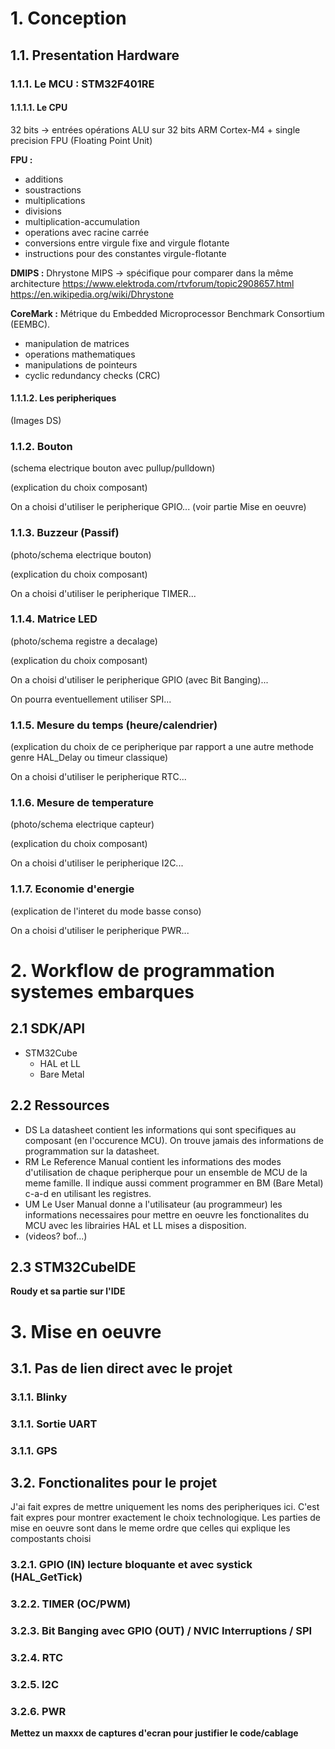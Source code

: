 # 1. Conception
## 1.1. Presentation Hardware
### 1.1.1. Le MCU : STM32F401RE
#### 1.1.1.1. Le CPU
32 bits -> entrées opérations ALU sur 32 bits
ARM Cortex-M4 + single precision FPU (Floating Point Unit)

**FPU :**

- additions
- soustractions
- multiplications
- divisions
- multiplication-accumulation
- operations avec racine carrée
- conversions entre virgule fixe and virgule flotante
- instructions pour des constantes virgule-flotante

**DMIPS :** Dhrystone MIPS -> spécifique pour comparer dans la même architecture
    https://www.elektroda.com/rtvforum/topic2908657.html
    https://en.wikipedia.org/wiki/Dhrystone

**CoreMark :** Métrique du Embedded Microprocessor Benchmark Consortium (EEMBC).

- manipulation de matrices
- operations mathematiques
- manipulations de pointeurs
- cyclic redundancy checks (CRC)

#### 1.1.1.2. Les peripheriques

(Images DS)

### 1.1.2. Bouton
(schema electrique bouton avec pullup/pulldown)

(explication du choix composant)

On a choisi d'utiliser le peripherique GPIO... (voir partie Mise en oeuvre)

### 1.1.3. Buzzeur (Passif)
(photo/schema electrique bouton)

(explication du choix composant)

On a choisi d'utiliser le peripherique TIMER...
    
### 1.1.4. Matrice LED
(photo/schema registre a decalage)

(explication du choix composant)

On a choisi d'utiliser le peripherique GPIO (avec Bit Banging)...

On pourra eventuellement utiliser SPI...

### 1.1.5. Mesure du temps (heure/calendrier)
(explication du choix de ce peripherique par rapport a une autre methode genre HAL_Delay ou timeur classique)

On a choisi d'utiliser le peripherique RTC...

### 1.1.6. Mesure de temperature
(photo/schema electrique capteur)

(explication du choix composant)

On a choisi d'utiliser le peripherique I2C...

### 1.1.7. Economie d'energie
(explication de l'interet du mode basse conso)

On a choisi d'utiliser le peripherique PWR...

# 2. Workflow de programmation systemes embarques
## 2.1 SDK/API
- STM32Cube
    - HAL et LL
    - Bare Metal

## 2.2 Ressources 
- DS 
La datasheet contient les informations qui sont specifiques au composant (en l'occurence MCU).
On trouve jamais des informations de programmation sur la datasheet.
- RM 
Le Reference Manual contient les informations des modes d'utilisation de chaque peripherque pour un ensemble de MCU de la meme famille. Il indique aussi comment programmer en BM (Bare Metal) c-a-d en utilisant les registres.
- UM
Le User Manual donne a l'utilisateur (au programmeur) les informations necessaires pour mettre en oeuvre les fonctionalites du MCU avec les librairies HAL et LL mises a disposition.
- (videos? bof...)

## 2.3 STM32CubeIDE
**Roudy et sa partie sur l'IDE**

# 3. Mise en oeuvre
## 3.1. Pas de lien direct avec le projet
### 3.1.1. Blinky
### 3.1.1. Sortie UART
### 3.1.1. GPS

## 3.2. Fonctionalites **pour le projet**
J'ai fait expres de mettre uniquement les noms des peripheriques ici.
C'est fait expres pour montrer exactement le choix technologique.
Les parties de mise en oeuvre sont dans le meme ordre que celles qui explique les compostants choisi

### 3.2.1. GPIO (IN) lecture bloquante et avec systick (HAL_GetTick)
### 3.2.2. TIMER (OC/PWM)
### 3.2.3. Bit Banging avec GPIO (OUT) / NVIC Interruptions / SPI
### 3.2.4. RTC
### 3.2.5. I2C
### 3.2.6. PWR

**Mettez un maxxx de captures d'ecran pour justifier le code/cablage**
